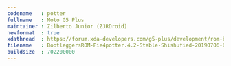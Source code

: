 ```yaml
---
codename   : potter
fullname   : Moto G5 Plus
maintainer : Zilberto Junior (ZJRDroid)
newformat  : true
xdathread  : https://forum.xda-developers.com/g5-plus/development/rom-bootleggers-rom-t3920130
filename   : BootleggersROM-Pie4potter.4.2-Stable-Shishufied-20190706-034742.zip
buildsize  : 702200000
---
```

